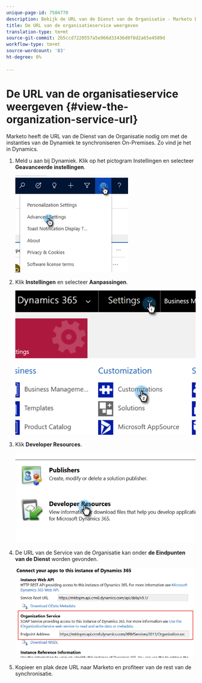```yaml
---
unique-page-id: 7504770
description: Bekijk de URL van de Dienst van de Organisatie - Marketo Docs - de Documentatie van het Product
title: De URL van de organisatieservice weergeven
translation-type: tm+mt
source-git-commit: 2b5ccd7220557a5e966d33436d0f0d2a65e4589d
workflow-type: tm+mt
source-wordcount: '83'
ht-degree: 0%

---
```



# De URL van de organisatieservice weergeven {#view-the-organization-service-url}

Marketo heeft de URL van de Dienst van de Organisatie nodig om met de instanties van de Dynamiek te synchroniseren On-Premises. Zo vind je het in Dynamics.

1. Meld u aan bij Dynamiek. Klik op het pictogram Instellingen en selecteer **Geavanceerde instellingen**.

   ![](assets/one.png)

1. Klik **Instellingen** en selecteer **Aanpassingen**.

   ![](assets/two.png)

1. Klik **Developer Resources**.

   ![](assets/three.png)

1. De URL van de Service van de Organisatie kan onder **de Eindpunten van de Dienst** worden gevonden.

   ![](assets/four.png)

1. Kopieer en plak deze URL naar Marketo en profiteer van de rest van de synchronisatie.
